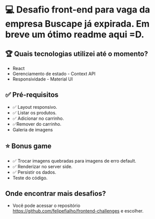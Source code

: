 # :computer: Desafio front-end para vaga da empresa Buscape já expirada. Em breve um ótimo readme aqui =D.

## :trophy: Quais tecnologias utilizei até o momento?

* React
* Gerenciamento de estado - Context API
* Responsividade - Material UI

## :white_check_mark: Pré-requisitos

* :white_check_mark: Layout responsivo.
* :white_check_mark: Listar os produtos.
* :white_check_mark: Adicionar no carrinho.
* :white_check_mark:Remover do carrinho.
* Galeria de imagens

## :star: Bonus game

* :white_check_mark: Trocar imagens quebradas para imagens de erro default.
* :white_check_mark: Renderizar no server side.
* :white_check_mark: Persistir os dados.
* Teste do código.

## Onde encontrar mais desafios?

* Você pode acessar o repositório https://github.com/felipefialho/frontend-challenges e escolher.
